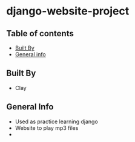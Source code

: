 # django-website-project
## Table of contents
* [Built By](#built-by)
* [General info](#general-info)

## Built By
* Clay

## General Info
* Used as practice learning django
* Website to play mp3 files
*
